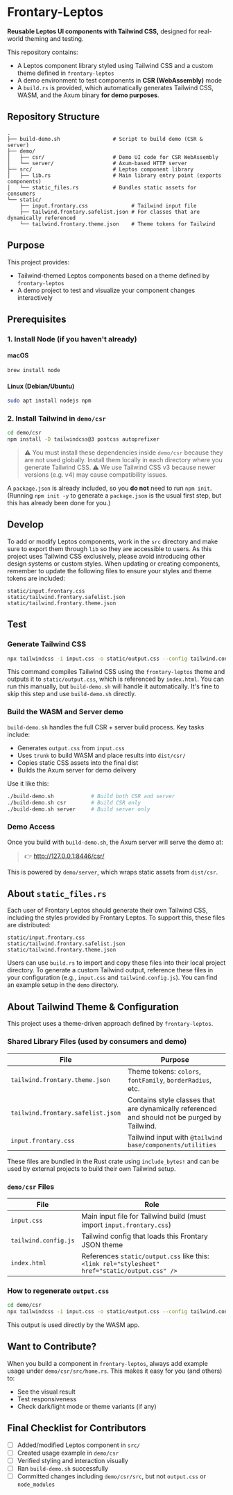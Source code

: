 # Frontary-Leptos

**Reusable Leptos UI components with Tailwind CSS,** designed for real-world theming
and testing.

This repository contains:

- A Leptos component library styled using Tailwind CSS and a custom theme defined
  in `frontary-leptos`
- A demo environment to test components in **CSR (WebAssembly)** mode
- A `build.rs` is provided, which automatically generates Tailwind CSS, WASM, and
  the Axum binary **for demo purposes**.

## Repository Structure

```text
.
├── build-demo.sh                 # Script to build demo (CSR & server)
├── demo/
│   ├── csr/                      # Demo UI code for CSR WebAssembly
│   └── server/                   # Axum-based HTTP server
├── src/                          # Leptos component library
│   ├── lib.rs                    # Main library entry point (exports components)
│   └── static_files.rs           # Bundles static assets for consumers
└── static/
    ├── input.frontary.css              # Tailwind input file
    ├── tailwind.frontary.safelist.json # For classes that are dynamically referenced
    └── tailwind.frontary.theme.json    # Theme tokens for Tailwind
```

## Purpose

This project provides:

- Tailwind-themed Leptos components based on a theme defined by `frontary-leptos`
- A demo project to test and visualize your component changes interactively

## Prerequisites

### 1. Install Node (if you haven't already)

#### macOS

```bash
brew install node
```

#### Linux (Debian/Ubuntu)

```bash
sudo apt install nodejs npm
```

### 2. Install Tailwind in `demo/csr`

```bash
cd demo/csr
npm install -D tailwindcss@3 postcss autoprefixer
```

> ⚠️ You must install these dependencies inside `demo/csr` because they are not
  used globally. Install them locally in each directory where you generate Tailwind
  CSS.
> ⚠️ We use Tailwind CSS v3 because newer versions (e.g. v4) may cause compatibility
  issues.

A `package.json` is already included, so you **do not** need to run `npm init`.
(Running `npm init -y` to generate a `package.json` is the usual first step, but
this has already been done for you.)

## Develop

To add or modify Leptos components, work in the `src` directory and make sure to
export them through `lib` so they are accessible to users. As this project uses
Tailwind CSS exclusively, please avoid introducing other design systems or custom
styles. When updating or creating components, remember to update the following files
to ensure your styles and theme tokens are included:

```text
static/input.frontary.css
static/tailwind.frontary.safelist.json
static/tailwind.frontary.theme.json
```

## Test

### Generate Tailwind CSS

```bash
npx tailwindcss -i input.css -o static/output.css --config tailwind.config.js
```

This command compiles Tailwind CSS using the `frontary-leptos` theme and outputs
it to `static/output.css`, which is referenced by `index.html`. You can run this
manually, but `build-demo.sh` will handle it automatically. It's fine to skip this
step and use `build-demo.sh` directly.

### Build the WASM and Server demo

`build-demo.sh` handles the full CSR + server build process. Key tasks include:

- Generates `output.css` from `input.css`
- Uses `trunk` to build WASM and place results into `dist/csr/`
- Copies static CSS assets into the final dist
- Builds the Axum server for demo delivery

Use it like this:

```bash
./build-demo.sh            # Build both CSR and server
./build-demo.sh csr        # Build CSR only
./build-demo.sh server     # Build server only
```

### Demo Access

Once you build with `build-demo.sh`, the Axum server will serve the demo at:

<!-- markdownlint-disable-next-line MD034 -->
> 👉 http://127.0.0.1:8446/csr/

This is powered by `demo/server`, which wraps static assets from `dist/csr`.

## About `static_files.rs`

Each user of Frontary Leptos should generate their own Tailwind CSS, including the
styles provided by Frontary Leptos. To support this, these files are distributed:

```text
static/input.frontary.css
static/tailwind.frontary.safelist.json
static/tailwind.frontary.theme.json
```

Users can use `build.rs` to import and copy these files into their local project
directory. To generate a custom Tailwind output, reference these files in your configuration
(e.g., `input.css` and `tailwind.config.js`). You can find an example setup in
the `demo` directory.

## About Tailwind Theme & Configuration

This project uses a theme-driven approach defined by `frontary-leptos`.

### Shared Library Files (used by consumers and demo)

<!-- markdownlint-disable MD013 -->
| File | Purpose |
|------|---------|
| `tailwind.frontary.theme.json` | Theme tokens: `colors`, `fontFamily`, `borderRadius`, etc. |
| `tailwind.frontary.safelist.json` | Contains style classes that are dynamically referenced and should not be purged by Tailwind. |
| `input.frontary.css` | Tailwind input with `@tailwind base/components/utilities` |
<!-- markdownlint-enable MD013 -->

These files are bundled in the Rust crate using `include_bytes!` and can be used
by external projects to build their own Tailwind setup.

### `demo/csr` Files

<!-- markdownlint-disable MD013 -->
| File | Role |
|------|------|
| `input.css` | Main input file for Tailwind build (must import `input.frontary.css`) |
| `tailwind.config.js` | Tailwind config that loads this Frontary JSON theme |
| `index.html` | References `static/output.css` like this: `<link rel="stylesheet" href="static/output.css" />` |
<!-- markdownlint-enable MD013 -->

### How to regenerate `output.css`

```bash
cd demo/csr
npx tailwindcss -i input.css -o static/output.css --config tailwind.config.js
```

This output is used directly by the WASM app.

## Want to Contribute?

When you build a component in `frontary-leptos`, always add example usage under
`demo/csr/src/home.rs`. This makes it easy for you (and others) to:

- See the visual result
- Test responsiveness
- Check dark/light mode or theme variants (if any)

## Final Checklist for Contributors

- [ ] Added/modified Leptos component in `src/`
- [ ] Created usage example in `demo/csr`
- [ ] Verified styling and interaction visually
- [ ] Ran `build-demo.sh` successfully
- [ ] Committed changes including `demo/csr/src`, but not `output.css` or `node_modules`
